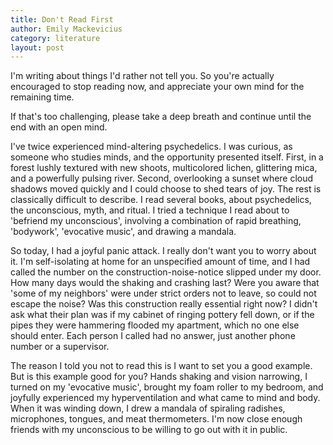 ```yaml
---
title: Don't Read First
author: Emily Mackevicius
category: literature
layout: post
---
```


I'm writing about things I'd rather not tell you.  So you're actually encouraged to stop reading now, and appreciate your own mind for the remaining time.  
 
 
 
 
 
If that's too challenging, please take a deep breath and continue until the end with an open mind. 

I've twice experienced mind-altering psychedelics.  I was curious, as someone who studies minds, and the opportunity presented itself.  First, in a forest lushly textured with new shoots, multicolored lichen, glittering mica, and a powerfully pulsing river. Second, overlooking a sunset where cloud shadows moved quickly and I could choose to shed tears of joy.  The rest is classically difficult to describe.  I read several books, about psychedelics, the unconscious, myth, and ritual. I tried a technique I read about to 'befriend my unconscious', involving a combination of rapid breathing, 'bodywork', 'evocative music', and drawing a mandala. 

So today, I had a joyful panic attack.  I really don't want you to worry about it.  I'm self-isolating at home for an unspecified amount of time, and I had called the number on the construction-noise-notice slipped under my door.  How many days would the shaking and crashing last?  Were you aware that 'some of my neighbors' were under strict orders not to leave, so could not escape the noise? Was this construction really essential right now?  I didn't ask what their plan was if my cabinet of ringing pottery fell down, or if the pipes they were hammering flooded my apartment, which no one else should enter. Each person I called had no answer, just another phone number or a supervisor. 

The reason I told you not to read this is I want to set you a good example.  But is this example good for you?  Hands shaking and vision narrowing, I turned on my 'evocative music', brought my foam roller to my bedroom, and joyfully experienced my hyperventilation and what came to mind and body. When it was winding down, I drew a mandala of spiraling radishes, microphones, tongues, and meat thermometers.  I'm now close enough friends with my unconscious to be willing to go out with it in public. 
